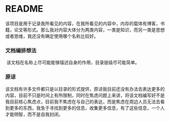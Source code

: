 # README
​	该项目是用于记录我所看见的内容，在我所看见的内容中，内存的载体有博客，书籍，论文等形式。那么我对内容大体分为两类内容，一类是知识，而另一类是思想或者思维，我还没有确定使用哪个名称比较好。

### 文档编排想法

​	该文档在名称上尽可能能够描述自身的作用，目录层级尽可能简单。

### 原谅

​	 该文档有许多文件都只是以目录的形式提供，原谅我目前还没有办法去表达更多的内容，目前不只是时间上有所限制，同时在焦虑问题上来讲，将该文档编写好不是我目前核心焦虑点，目前我不焦虑在与自己的表达，而是焦虑在周边人员无法去看到更多的东西，我急于寻找到更多的信息，收集更多信息，有了这些信息，一个人才能明智，而不是自我封闭。



